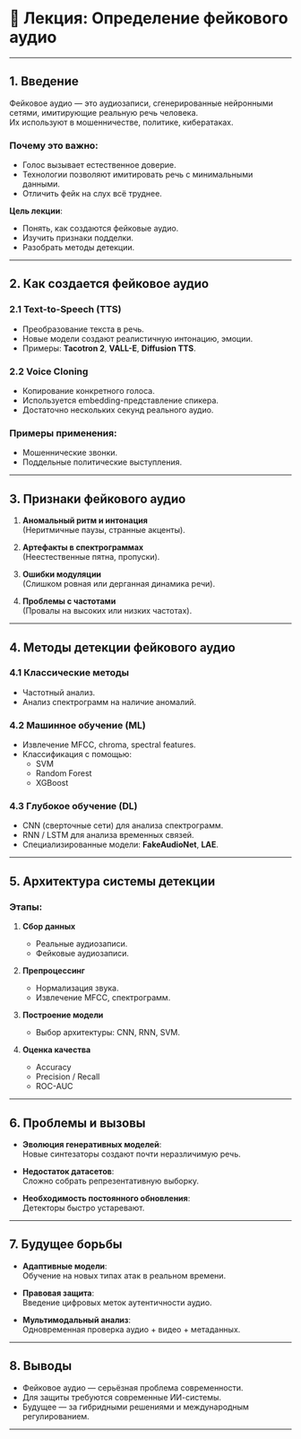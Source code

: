 # 📢 Лекция: Определение фейкового аудио

---

## 1. Введение

Фейковое аудио — это аудиозаписи, сгенерированные нейронными сетями, имитирующие реальную речь человека.  
Их используют в мошенничестве, политике, кибератаках.

### Почему это важно:
- Голос вызывает естественное доверие.
- Технологии позволяют имитировать речь с минимальными данными.
- Отличить фейк на слух всё труднее.

**Цель лекции**:
- Понять, как создаются фейковые аудио.
- Изучить признаки подделки.
- Разобрать методы детекции.

---

## 2. Как создается фейковое аудио

### 2.1 Text-to-Speech (TTS)

- Преобразование текста в речь.
- Новые модели создают реалистичную интонацию, эмоции.
- Примеры: **Tacotron 2**, **VALL-E**, **Diffusion TTS**.

### 2.2 Voice Cloning

- Копирование конкретного голоса.
- Используется embedding-представление спикера.
- Достаточно нескольких секунд реального аудио.

### Примеры применения:
- Мошеннические звонки.
- Поддельные политические выступления.

---

## 3. Признаки фейкового аудио

1. **Аномальный ритм и интонация**  
   (Неритмичные паузы, странные акценты).

2. **Артефакты в спектрограммах**  
   (Неестественные пятна, пропуски).

3. **Ошибки модуляции**  
   (Слишком ровная или дерганная динамика речи).

4. **Проблемы с частотами**  
   (Провалы на высоких или низких частотах).

---

## 4. Методы детекции фейкового аудио

### 4.1 Классические методы

- Частотный анализ.
- Анализ спектрограмм на наличие аномалий.

### 4.2 Машинное обучение (ML)

- Извлечение MFCC, chroma, spectral features.
- Классификация с помощью:
  - SVM
  - Random Forest
  - XGBoost

### 4.3 Глубокое обучение (DL)

- CNN (сверточные сети) для анализа спектрограмм.
- RNN / LSTM для анализа временных связей.
- Специализированные модели: **FakeAudioNet**, **LAE**.

---

## 5. Архитектура системы детекции

### Этапы:

1. **Сбор данных**
   - Реальные аудиозаписи.
   - Фейковые аудиозаписи.

2. **Препроцессинг**
   - Нормализация звука.
   - Извлечение MFCC, спектрограмм.

3. **Построение модели**
   - Выбор архитектуры: CNN, RNN, SVM.

4. **Оценка качества**
   - Accuracy
   - Precision / Recall
   - ROC-AUC

---

## 6. Проблемы и вызовы

- **Эволюция генеративных моделей**:  
  Новые синтезаторы создают почти неразличимую речь.

- **Недостаток датасетов**:  
  Сложно собрать репрезентативную выборку.

- **Необходимость постоянного обновления**:  
  Детекторы быстро устаревают.

---

## 7. Будущее борьбы

- **Адаптивные модели**:  
  Обучение на новых типах атак в реальном времени.

- **Правовая защита**:  
  Введение цифровых меток аутентичности аудио.

- **Мультимодальный анализ**:  
  Одновременная проверка аудио + видео + метаданных.

---

## 8. Выводы

- Фейковое аудио — серьёзная проблема современности.
- Для защиты требуются современные ИИ-системы.
- Будущее — за гибридными решениями и международным регулированием.

---
